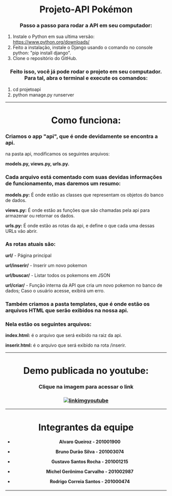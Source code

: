 <h1 align="center">Projeto-API Pokémon</h1>
  
  
<h3 align="center">Passo a passo para rodar a API em seu computador:</h3>
  
1. Instale o Python em sua ultima versão: https://www.python.org/downloads/
2. Feito a instalação, instale o Django usando o comando no console python: "pip install django".
3. Clone o repositório do GitHub.

<h3 align="center">Feito isso, você já pode rodar o projeto em seu computador. Para tal, abra o terminal e execute os comandos:</h3>
  
1. cd projetoapi
2. python manage.py runserver
  
-------------------------------------------------------------------------------------------------
  
<h1 align="center">Como funciona:</h1>
  
### Criamos o app "api", que é onde devidamente se encontra a api.
na pasta api, modificamos os seguintes arquivos:
  
**models.py, views.py, urls.py.**
  
### Cada arquivo está comentado com suas devidas informações de funcionamento, mas daremos um resumo:
  
**models.py:** É onde estão as classes que representam os objetos do banco de dados.
  
**views.py:** É onde estão as funções que são chamadas pela api para armazenar ou retornar os dados.
  
**urls.py:** É onde estão as rotas da api, e define o que cada uma dessas URLs vão abrir.
  
### As rotas atuais são:
  
**url/** - Página principal
  
**url/inserir/** - Inserir um novo pokemon
  
**url/buscar/** - Listar todos os pokemons em JSON
  
**url/criar/** - Função interna da API que cria um novo pokemon no banco de dados; Caso o usuário acesse, exibirá um erro.
  
### Também criamos a pasta templates, que é onde estão os arquivos HTML que serão exibidos na nossa api.
### Nela estão os seguintes arquivos:

**index.html:** é o arquivo que será exibido na raiz da api.
  
**inserir.html:** é o arquivo que será exibido na rota /inserir.
  
----------------------------------------------------------------------
<h1 align="center">Demo publicada no youtube:</h1>
<h3 align="center">Clique na imagem para acessar o link</h3>
   
<h3 align="center">
   
[![linkimgyoutube](https://img.youtube.com/vi/LyZQ4rpKRvY/0.jpg)](https://www.youtube.com/watch?v=LyZQ4rpKRvY)
  
  </h3>
  
----------------------------------------------------------------------
<h1 align="center">Integrantes da equipe</h1>
  
<h4 align="center">
  
* Alvaro Queiroz - 201001900 
* Bruno Durão Silva - 201003074 
* Gustavo Santos Rocha - 201001215 
* Michel Gerônimo Carvalho - 201002987 
* Rodrigo Correia Santos - 201000474
  
  </h4>
  
----------------------------------------------------------------------
